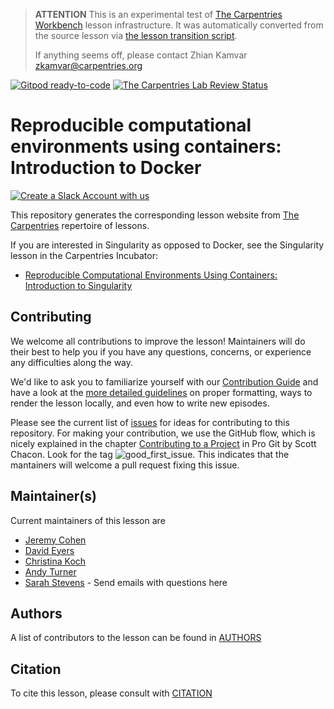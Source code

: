 > **ATTENTION** This is an experimental test of [The Carpentries Workbench](https://carpentries.github.io/workbench) lesson infrastructure.
> It was automatically converted from the source lesson via [the lesson transition script](https://github.com/carpentries/lesson-transition/).
> 
> If anything seems off, please contact Zhian Kamvar [zkamvar@carpentries.org](mailto:zkamvar@carpentries.org)

[![Gitpod ready-to-code](https://img.shields.io/badge/Gitpod-ready--to--code-blue?logo=gitpod)](https://gitpod.io/#https://github.com/carpentries-incubator/docker-introduction)
[![The Carpentries Lab Review Status](https://badges.carpentries-lab.org/15_status.svg)](https://github.com/carpentries-lab/reviews/issues/15)

# Reproducible computational environments using containers: Introduction to Docker

[![Create a Slack Account with us](https://img.shields.io/badge/Create_Slack_Account-The_Carpentries-071159.svg)](https://swc-slack-invite.herokuapp.com/)

This repository generates the corresponding lesson website from [The Carpentries](https://carpentries.org/) repertoire of lessons.

If you are interested in Singularity as opposed to Docker, see the Singularity lesson in the Carpentries Incubator:

- [Reproducible Computational Environments Using Containers: Introduction to Singularity](https://github.com/carpentries-incubator/singularity-introduction)

## Contributing

We welcome all contributions to improve the lesson! Maintainers will do their best to help you if you have any
questions, concerns, or experience any difficulties along the way.

We'd like to ask you to familiarize yourself with our [Contribution Guide](CONTRIBUTING.md) and have a look at
the [more detailed guidelines][lesson-example] on proper formatting, ways to render the lesson locally, and even
how to write new episodes.

Please see the current list of [issues](https://github.com/carpentries-incubator/docker-introduction/issues) for ideas for contributing to this
repository. For making your contribution, we use the GitHub flow, which is
nicely explained in the chapter [Contributing to a Project](https://git-scm.com/book/en/v2/GitHub-Contributing-to-a-Project) in Pro Git
by Scott Chacon.
Look for the tag ![good\_first\_issue](https://img.shields.io/badge/-good%20first%20issue-gold.svg). This indicates that the mantainers will welcome a pull request fixing this issue.

## Maintainer(s)

Current maintainers of this lesson are

- [Jeremy Cohen](https://github.com/jcohen02)
- [David Eyers](https://github.com/dme26/)
- [Christina Koch](https://github.com/ChristinaLK)
- [Andy Turner](https://github.com/aturner-epcc)
- [Sarah Stevens](https://github.com/sstevens2/) - Send emails with questions here

## Authors

A list of contributors to the lesson can be found in [AUTHORS](AUTHORS)

## Citation

To cite this lesson, please consult with [CITATION](CITATION)

[lesson-example]: https://carpentries.github.io/lesson-example



